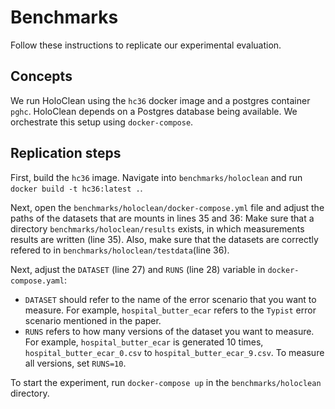 # Benchmarks

Follow these instructions to replicate our experimental evaluation.

## Concepts
We run HoloClean using the `hc36` docker image and a postgres container `pghc`.
HoloClean depends on a Postgres database being available.
We orchestrate this setup using `docker-compose`.

## Replication steps

First, build the `hc36` image.
Navigate into `benchmarks/holoclean` and run `docker build -t hc36:latest .`.

Next, open the `benchmarks/holoclean/docker-compose.yml` file and adjust the paths of the datasets that are mounts in lines 35 and 36: Make sure that a directory `benchmarks/holoclean/results` exists, in which measurements results are written (line 35).
Also, make sure that the datasets are correctly refered to in `benchmarks/holoclean/testdata`(line 36).

Next, adjust the `DATASET` (line 27) and `RUNS` (line 28) variable in `docker-compose.yaml`:
- `DATASET` should refer to the name of the error scenario that you want to measure. For example, `hospital_butter_ecar` refers to the `Typist` error scenario mentioned in the paper.
- `RUNS` refers to how many versions of the dataset you want to measure. For example, `hospital_butter_ecar` is generated 10 times, `hospital_butter_ecar_0.csv` to `hospital_butter_ecar_9.csv`. To measure all versions, set `RUNS=10`.

To start the experiment, run `docker-compose up` in the `benchmarks/holoclean` directory.
